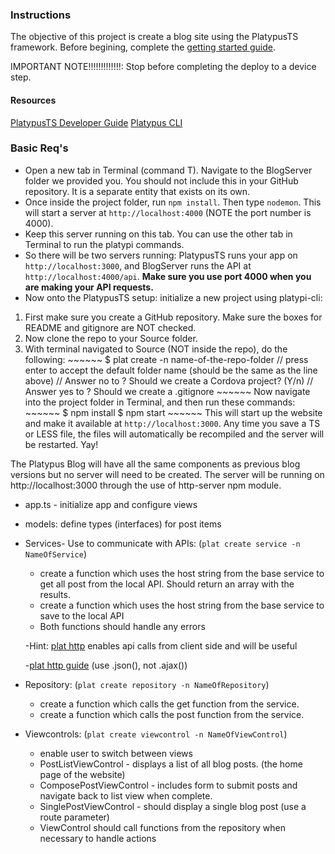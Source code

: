 ### Instructions

The objective of this project is create a blog site using the PlatypusTS framework.
Before begining, complete the [getting started guide](https://developers.platypi.io/docs/getting-started).

IMPORTANT NOTE!!!!!!!!!!!!!: Stop before completing the deploy to a device step.

#### Resources
[PlatypusTS Developer Guide](https://developers.platypi.io/docs/guide)
[Platypus CLI](https://developers.platypi.io/docs/guide/cli)


### Basic Req's
* Open a new tab in Terminal (command T). Navigate to the BlogServer folder we provided you. You should not include this in your GitHub repository. It is a separate entity that exists on its own.
* Once inside the project folder, run `npm install`. Then type `nodemon`. This will start a server at `http://localhost:4000` (NOTE the port number is 4000).
* Keep this server running on this tab. You can use the other tab in Terminal to run the platypi commands.
* So there will be two servers running: PlatypusTS runs your app on `http://localhost:3000`, and BlogServer runs the API at `http://localhost:4000/api`. **Make sure you use port 4000 when you are making your API requests.**
* Now onto the PlatypusTS setup: initialize a new project using platypi-cli:
1. First make sure you create a GitHub repository. Make sure the boxes for README and gitignore are NOT checked.
2. Now clone the repo to your Source folder.
3. With terminal navigated to Source (NOT inside the repo), do the following:
		~~~~~~
		$ plat create -n name-of-the-repo-folder
        // press enter to accept the default folder name (should be the same as the line above)
		// Answer no to ? Should we create a Cordova project? (Y/n)
        // Answer yes to ? Should we create a .gitignore
        ~~~~~~
Now navigate into the project folder in Terminal, and then run these commands:
        ~~~~~~
		$ npm install
		$ npm start
		~~~~~~
This will start up the website and make it available at `http://localhost:3000`. Any time you save a TS or LESS file, the files will automatically be recompiled and the server will be restarted. Yay!

The Platypus Blog will have all the same components as previous blog versions but no server will need to be created. The server will be running on http://localhost:3000 through the use of http-server npm module.

* app.ts - initialize app and configure views
* models: define types (interfaces) for post items

* Services- Use to communicate with APIs: (`plat create service -n NameOfService`)
	- create a function which uses the host string from the base service to get all post from the local API. Should return an array with the results.
	- create a function which uses the host string from the base service to save to the local API
	- Both functions should handle any errors

	-Hint: [plat http](https://developers.platypi.io/docs/api/class/plat.async.Http) enables api calls from client side and will be useful
	
    -[plat http guide](https://developers.platypi.io/docs/guide/useful-components#plat.async.Http) (use .json(), not .ajax())

* Repository: (`plat create repository -n NameOfRepository`)
	- create a function which calls the get function from the service.
	- create a function which calls the post function from the service.

* Viewcontrols: (`plat create viewcontrol -n NameOfViewControl`)
	- enable user to switch between views
	- PostListViewControl - displays a list of all blog posts. (the home page of the website)
	- ComposePostViewControl - includes form to submit posts and navigate back to list view when complete.
    - SinglePostViewControl - should display a single blog post (use a route parameter)
	- ViewControl should call functions from the repository when necessary to handle actions


